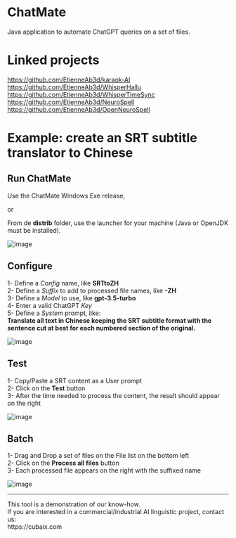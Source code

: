 # ChatMate
Java application to automate ChatGPT queries on a set of files.

# Linked projects

https://github.com/EtienneAb3d/karaok-AI<br/>
https://github.com/EtienneAb3d/WhisperHallu <br/>
https://github.com/EtienneAb3d/WhisperTimeSync<br/>
https://github.com/EtienneAb3d/NeuroSpell<br/>
https://github.com/EtienneAb3d/OpenNeuroSpell<br/>

# Example: create an SRT subtitle translator to Chinese

## Run ChatMate

Use the ChatMate Windows Exe release,

or

From de **distrib** folder, use the launcher for your machine (Java or OpenJDK must be installed).

![image](https://github.com/EtienneAb3d/ChatMate/assets/25932245/63c6e353-21bd-401e-b02f-bd0c104d737e)


## Configure

1- Define a *Config* name, like **SRTtoZH**<br/>
2- Define a *Suffix* to add to processed file names, like **-ZH**<br/>
3- Define a *Model* to use, like **gpt-3.5-turbo**<br/>
4- Enter a valid ChatGPT *Key*<br/>
5- Define a *System* prompt, like:<br/>
**Translate all text in Chinese keeping the SRT subtitle format with the sentence cut at best for each numbered section of the original.**

![image](https://github.com/EtienneAb3d/ChatMate/assets/25932245/47c35a2e-86c6-40bc-87f8-c95c86768f42)


## Test

1- Copy/Paste a SRT content as a User prompt<br/>
2- Click on the **Test** button<br/>
3- After the time needed to process the content, the result should appear on the right<br/>

![image](https://github.com/EtienneAb3d/ChatMate/assets/25932245/e08ceda1-579c-4c17-9f07-78d6fe08e950)


## Batch

1- Drag and Drop a set of files on the File list on the bottom left<br/>
2- Click on the **Process all files** button<br/>
3- Each processed file appears on the right with the suffixed name<br/>

![image](https://github.com/EtienneAb3d/ChatMate/assets/25932245/2de97b7c-4691-4e3b-b663-2e2fd4126519)

<hr>
This tool is a demonstration of our know-how.<br/>
If you are interested in a commercial/industrial AI linguistic project, contact us:<br/>
https://cubaix.com
